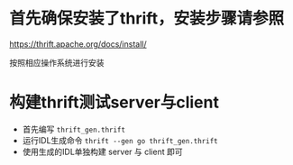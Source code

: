 # 首先确保安装了thrift，安装步骤请参照
https://thrift.apache.org/docs/install/

按照相应操作系统进行安装

# 构建thrift测试server与client

- 首先编写 `thrift_gen.thrift`
- 运行IDL生成命令
`thrift --gen go thrift_gen.thrift`
- 使用生成的IDL单独构建 server 与 client 即可